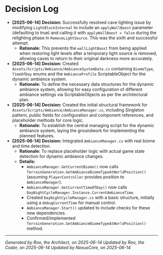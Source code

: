 # Decision Log

*   **[2025-06-14]** **Decision:** Successfully resolved cave lighting issue by modifying `LightBlockInternal` to include an `applyWallBoost` parameter (defaulting to true) and calling it with `applyWallBoost = false` during the relighting phase in `RemoveLightSource`. This was the sixth and successful attempt.
    *   **Rationale:** This prevents the `wallLightBoost` from being applied when restoring light levels after a temporary light source is removed, allowing caves to return to their original darkness more accurately.
*   **[2025-06-14]** **Decision:** Created `Assets/Scripts/Ambiance/AmbianceSystemData.cs` containing `BiomeType`, `TimeOfDay` enums and the `AmbianceProfile` ScriptableObject for the dynamic ambiance system.
    *   **Rationale:** To define the necessary data structures for the dynamic ambiance system, allowing for easy configuration of different ambiance settings via ScriptableObjects as per the architectural plan.
*   **[2025-06-14]** **Decision:** Created the initial structural framework for `Assets/Scripts/Ambiance/AmbianceManager.cs`, including Singleton pattern, public fields for configuration and component references, and placeholder methods for core logic.
    *   **Rationale:** To establish the central managing script for the dynamic ambiance system, laying the groundwork for implementing the planned features.
*   **[2025-06-14]** **Decision:** Integrated `AmbianceManager.cs` with real biome and time detection.
    *   **Rationale:** To replace placeholder logic with actual game state detection for dynamic ambiance changes.
    *   **Details:**
        *   `AmbianceManager.GetCurrentBiome()` now calls `TerrainGeneration.GetAmbianceBiomeTypeAtWorldPosition()` (assuming `PlayerController` provides position to `AmbianceManager`).
        *   `AmbianceManager.GetCurrentTimeOfDay()` now calls `DayNightCycleManager.Instance.CurrentAmbianceTime`.
        *   Created `DayNightCycleManager.cs` with a basic structure, initially using a `debugCurrentTime` for manual control.
        *   `AmbianceManager.Start()` updated to include checks for these new dependencies.
        *   Confirmed/implemented `TerrainGeneration.GetAmbianceBiomeTypeAtWorldPosition()` method.
---
*Generated by Roo, the Architect, on 2025-06-14*
*Updated by Roo, the Coder, on 2025-06-14*
*Updated by NexusCore, on 2025-06-14*